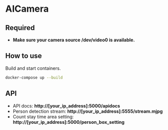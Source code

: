 # AICamera

## Required

- **Make sure your camera source /dev/video0 is available.**

## How to use

Build and start containers.

```bash
docker-compose up --build
```

## API

- API docs: **http://[your_ip_address]:5000/apidocs**
- Person detection stream: **http://[your_ip_address]:5555/stream.mjpg**
- Count stay time area setting: **http://[your_ip_address]:5000/person_box_setting**
